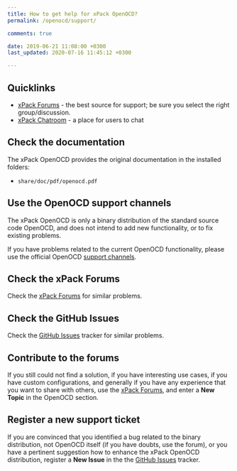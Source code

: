 ```yaml
---
title: How to get help for xPack OpenOCD?
permalink: /openocd/support/

comments: true

date: 2019-06-21 11:08:00 +0300
last_updated: 2020-07-16 11:45:12 +0300

---
```


## Quicklinks

- [xPack Forums](https://www.tapatalk.com/groups/xpack/) - the best source
  for support; be sure you select the right group/discussion.
- [xPack Chatroom](https://gitter.im/xpack/) - a place for users to chat

## Check the documentation

The xPack OpenOCD provides the original documentation in the
installed folders:

- `share/doc/pdf/openocd.pdf`

## Use the OpenOCD support channels

The xPack OpenOCD is only a binary distribution of the standard source code
OpenOCD, and does not intend to add new functionality, or to fix existing
problems.

If you have problems related to the current OpenOCD functionality, please
use the official OpenOCD [support channels](http://openocd.org/discussion/).

## Check the xPack Forums

Check the [xPack Forums](https://www.tapatalk.com/groups/xpack/) for
similar problems.

## Check the GitHub Issues

Check the
[GitHub Issues](https://github.com/xpack-dev-tools/openocd-xpack/issues/)
tracker for similar problems.

## Contribute to the forums

If you still could not find a solution, if you have interesting use
cases, if you have custom configurations, and generally if you have
any experience that you want to share with others, use the
[xPack Forums](https://www.tapatalk.com/groups/xpack/),
and enter a **New Topic** in the OpenOCD section.

## Register a new support ticket

If you are convinced that you identified a bug related to the binary
distribution, not OpenOCD itself (if you have doubts, use the forum),
or you have a pertinent suggestion how to enhance the xPack OpenOCD
distribution, register a **New Issue** in the the
[GitHub Issues](https://github.com/xpack-dev-tools/openocd-xpack/issues/)
tracker.
